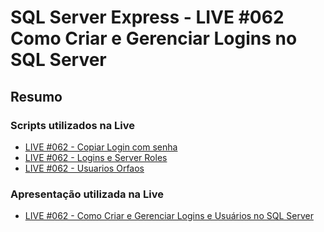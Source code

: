 # SQL Server Express - LIVE #062 Como Criar e Gerenciar Logins no SQL Server

## Resumo

### Scripts utilizados na Live

- [LIVE #062 - Copiar Login com senha](./src/LIVE#062-CopiarLogincomsenha.sql)
- [LIVE #062 - Logins e Server Roles](./src/LIVE#062-Logins_e_ServerRoles.sql)
- [LIVE #062 - Usuarios Orfaos](./src/LIVE#062-UsuariosOrfaos.sql)

### Apresentação utilizada na Live

- [LIVE #062 - Como Criar e Gerenciar Logins e Usuários no SQL Server](./docs/LIVE_#062_Como_Criar_e_Gerenciar_Logins_e_Usuarios_no_SQL_Server.pdf)
